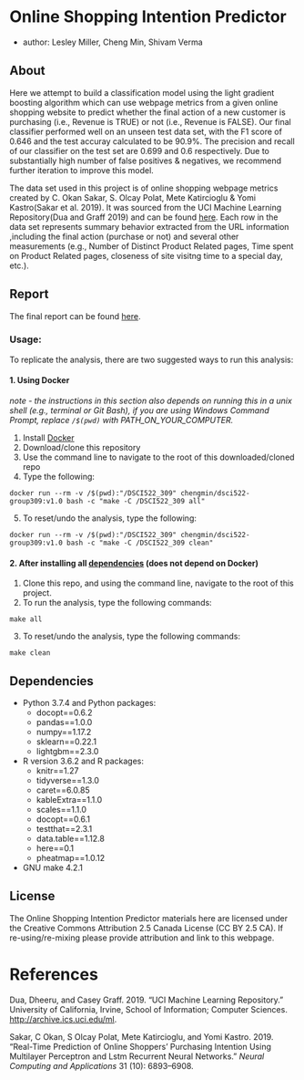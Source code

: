 
# Online Shopping Intention Predictor

  - author: Lesley Miller, Cheng Min, Shivam Verma

## About

Here we attempt to build a classification model using the light gradient
boosting algorithm which can use webpage metrics from a given online
shopping website to predict whether the final action of a new customer
is purchasing (i.e., Revenue is TRUE) or not (i.e., Revenue is FALSE).
Our final classifier performed well on an unseen test data set, with the
F1 score of 0.646 and the test accuray calculated to be 90.9%. The
precision and recall of our classifier on the test set are 0.699 and 0.6
respectively. Due to substantially high number of false positives &
negatives, we recommend further iteration to improve this model.

The data set used in this project is of online shopping webpage metrics
created by C. Okan Sakar, S. Olcay Polat, Mete Katircioglu & Yomi
Kastro(Sakar et al. 2019). It was sourced from the UCI Machine Learning
Repository(Dua and Graff 2019) and can be found
[here](https://archive.ics.uci.edu/ml/datasets/Online+Shoppers+Purchasing+Intention+Dataset).
Each row in the data set represents summary behavior extracted from the
URL information ,including the final action (purchase or not) and
several other measurements (e.g., Number of Distinct Product Related
pages, Time spent on Product Related pages, closeness of site visitng
time to a special day, etc.).

## Report

The final report can be found
[here](https://ubc-mds.github.io/DSCI522_309/doc/final_report.html).

### Usage:

To replicate the analysis, there are two suggested ways to run this
analysis:

#### 1\. Using Docker

*note - the instructions in this section also depends on running this in
a unix shell (e.g., terminal or Git Bash), if you are using Windows
Command Prompt, replace `/$(pwd)` with PATH\_ON\_YOUR\_COMPUTER.*

1.  Install [Docker](https://www.docker.com/get-started)
2.  Download/clone this repository
3.  Use the command line to navigate to the root of this
    downloaded/cloned repo
4.  Type the
    following:

<!-- end list -->

    docker run --rm -v /$(pwd):"/DSCI522_309" chengmin/dsci522-group309:v1.0 bash -c "make -C /DSCI522_309 all"

5.  To reset/undo the analysis, type the
    following:

<!-- end list -->

    docker run --rm -v /$(pwd):"/DSCI522_309" chengmin/dsci522-group309:v1.0 bash -c "make -C /DSCI522_309 clean"

#### 2\. After installing all [dependencies](#dependencies) (does not depend on Docker)

1.  Clone this repo, and using the command line, navigate to the root of
    this project.
2.  To run the analysis, type the following commands:

<!-- end list -->

    make all

3.  To reset/undo the analysis, type the following commands:

<!-- end list -->

    make clean

## Dependencies

  - Python 3.7.4 and Python packages:
      - docopt==0.6.2
      - pandas==1.0.0
      - numpy==1.17.2
      - sklearn==0.22.1
      - lightgbm==2.3.0
  - R version 3.6.2 and R packages:
      - knitr==1.27
      - tidyverse==1.3.0
      - caret==6.0.85
      - kableExtra==1.1.0
      - scales==1.1.0
      - docopt==0.6.1
      - testthat==2.3.1
      - data.table==1.12.8
      - here==0.1
      - pheatmap==1.0.12
  - GNU make 4.2.1

## License

The Online Shopping Intention Predictor materials here are licensed
under the Creative Commons Attribution 2.5 Canada License (CC BY 2.5
CA). If re-using/re-mixing please provide attribution and link to this
webpage.

# References

<div id="refs" class="references">

<div id="ref-Dua">

Dua, Dheeru, and Casey Graff. 2019. “UCI Machine Learning Repository.”
University of California, Irvine, School of Information; Computer
Sciences. <http://archive.ics.uci.edu/ml>.

</div>

<div id="ref-sakar2019real">

Sakar, C Okan, S Olcay Polat, Mete Katircioglu, and Yomi Kastro. 2019.
“Real-Time Prediction of Online Shoppers’ Purchasing Intention Using
Multilayer Perceptron and Lstm Recurrent Neural Networks.” *Neural
Computing and Applications* 31 (10): 6893–6908.

</div>

</div>
